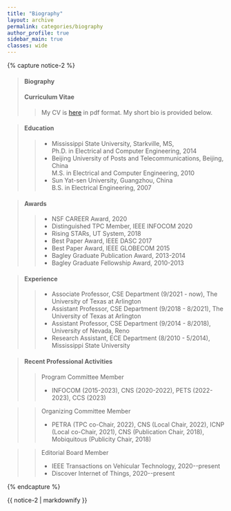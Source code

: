 ```yaml
---
title: "Biography"
layout: archive
permalink: categories/biography
author_profile: true
sidebar_main: true
classes: wide
---
```

{% capture notice-2 %}
> #### Biography <br>
> #### Curriculum Vitae
>> My CV is [here](https://google.com) in pdf format. My short bio is provided below.

> #### Education
>> * Mississippi State University, Starkville, MS,<br>
>> Ph.D. in Electrical and Computer Engineering, 2014
>> * Beijing University of Posts and Telecommunications, Beijing, China<br>
>> M.S. in Electrical and Computer Engineering, 2010
>> * Sun Yat-sen University, Guangzhou, China<br>
>> B.S. in Electrical Engineering, 2007

> #### Awards
>> * NSF CAREER Award, 2020
>> * Distinguished TPC Member, IEEE INFOCOM 2020
>> * Rising STARs, UT System, 2018
>> * Best Paper Award, IEEE DASC 2017
>> * Best Paper Award, IEEE GLOBECOM 2015
>> * Bagley Graduate Publication Award, 2013-2014
>> * Bagley Graduate Fellowship Award, 2010-2013

> #### Experience
>> * Associate Professor, CSE Department (9/2021 - now), The University of Texas at Arlington
>> * Assistant Professor, CSE Department (9/2018 - 8/2021), The University of Texas at Arlington
>> * Assistant Professor, CSE Department (9/2014 - 8/2018), University of Nevada, Reno
>> * Research Assistant, ECE Department (8/2010 - 5/2014), Mississippi State University

> #### Recent Professional Activities
>> Program Committee Member
>> * INFOCOM (2015-2023), CNS (2020-2022), PETS (2022-2023), CCS (2023)

>> Organizing Committee Member
>> * PETRA (TPC co-Chair, 2022), CNS (Local Chair, 2022), ICNP (Local co-Chair, 2021), CNS (Publication Chair, 2018), Mobiquitous (Publicity Chair, 2018)

>>
>> Editorial Board Member
>> * IEEE Transactions on Vehicular Technology, 2020--present
>> * Discover Internet of Things, 2020--present

{% endcapture %}
<div class="archive__bio">
  {{ notice-2 | markdownify }}
</div>